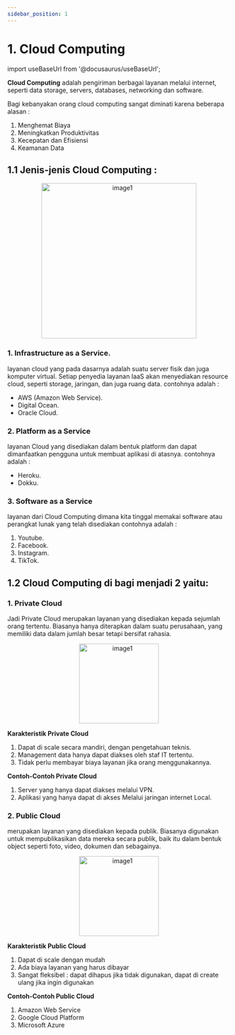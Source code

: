 ```yaml
---
sidebar_position: 1
---
```


# 1. Cloud Computing

import useBaseUrl from '@docusaurus/useBaseUrl';

**Cloud Computing** adalah pengiriman berbagai layanan melalui internet, seperti data storage, servers, databases, networking dan software.

Bagi kebanyakan orang cloud computing sangat diminati karena beberapa alasan :

1. Menghemat Biaya
2. Meningkatkan Produktivitas
3. Kecepatan dan Efisiensi
4. Keamanan Data

## 1.1 Jenis-jenis Cloud Computing :

   <center>
   <img alt="image1" src={useBaseUrl('img/docs/image-12.png')} height="350px"/>
   </center>

### 1. Infrastructure as a Service.

layanan cloud yang pada dasarnya adalah suatu server fisik dan juga komputer virtual. Setiap penyedia layanan IaaS akan menyediakan resource cloud, seperti storage, jaringan, dan juga ruang data. contohnya adalah :

- AWS (Amazon Web Service).
- Digital Ocean.
- Oracle Cloud.

### 2. Platform as a Service

layanan Cloud yang disediakan dalam bentuk platform dan dapat dimanfaatkan pengguna untuk membuat aplikasi di atasnya. contohnya adalah :

- Heroku.
- Dokku.

### 3. Software as a Service

layanan dari Cloud Computing dimana kita tinggal memakai software atau perangkat lunak yang telah disediakan contohnya adalah :

1.  Youtube.
2.  Facebook.
3.  Instagram.
4.  TikTok.

## 1.2 Cloud Computing di bagi menjadi 2 yaitu:

### 1. Private Cloud

Jadi Private Cloud merupakan layanan yang disediakan kepada sejumlah orang tertentu. Biasanya hanya diterapkan dalam suatu perusahaan, yang memiliki data dalam jumlah besar tetapi bersifat rahasia.

   <center>
   <img alt="image1" src={useBaseUrl('img/docs/image-13.png')} height="180px"/>
   </center>

**Karakteristik Private Cloud**

1. Dapat di scale secara mandiri, dengan pengetahuan teknis.
2. Management data hanya dapat diakses oleh staf IT tertentu.
3. Tidak perlu membayar biaya layanan jika orang menggunakannya.

**Contoh-Contoh Private Cloud**

1. Server yang hanya dapat diakses melalui VPN.
2. Aplikasi yang hanya dapat di akses Melalui jaringan internet Local.

### 2. Public Cloud

merupakan layanan yang disediakan kepada publik. Biasanya digunakan untuk mempublikasikan data mereka secara publik, baik itu dalam bentuk object seperti foto, video, dokumen dan sebagainya.

   <center>
   <img alt="image1" src={useBaseUrl('img/docs/image-14.png')} height="180px"/>
   </center>

**Karakteristik Public Cloud**

1. Dapat di scale dengan mudah
2. Ada biaya layanan yang harus dibayar
3. Sangat fleksibel : dapat dihapus jika tidak digunakan, dapat di create ulang jika ingin digunakan

**Contoh-Contoh Public Cloud**

1. Amazon Web Service
2. Google Cloud Platform
3. Microsoft Azure
